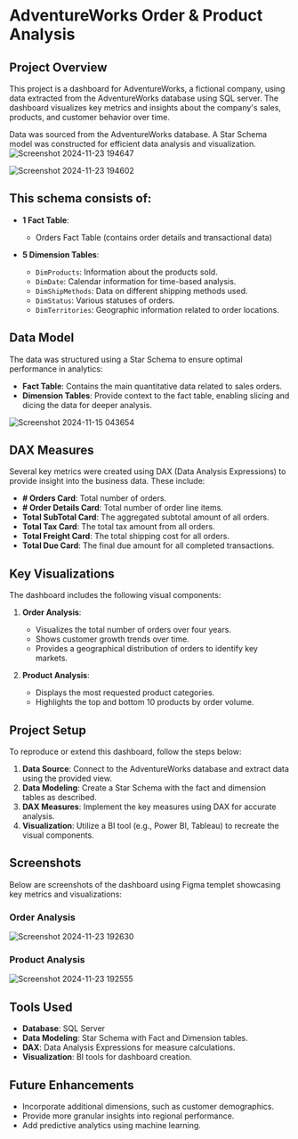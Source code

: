 # AdventureWorks Order & Product Analysis

## Project Overview
This project is a dashboard for AdventureWorks, a fictional company, using data extracted from the AdventureWorks database using SQL server. The dashboard visualizes key metrics and insights about the company's sales, products, and customer behavior over time.

Data was sourced from the AdventureWorks database. A Star Schema model was constructed for efficient data analysis and visualization. 
![Screenshot 2024-11-23 194647](https://github.com/user-attachments/assets/0bd8cf15-6c39-4fbe-9d8b-c2a1d0c8e9fa)


![Screenshot 2024-11-23 194602](https://github.com/user-attachments/assets/cd209427-f754-4a1a-b1f7-1b4e4318c8af)


## This schema consists of:

- **1 Fact Table**:
  - Orders Fact Table (contains order details and transactional data)

- **5 Dimension Tables**:
  - `DimProducts`: Information about the products sold.
  - `DimDate`: Calendar information for time-based analysis.
  - `DimShipMethods`: Data on different shipping methods used.
  - `DimStatus`: Various statuses of orders.
  - `DimTerritories`: Geographic information related to order locations.

## Data Model
The data was structured using a Star Schema to ensure optimal performance in analytics:

- **Fact Table**: Contains the main quantitative data related to sales orders.
- **Dimension Tables**: Provide context to the fact table, enabling slicing and dicing the data for deeper analysis.
  
 ![Screenshot 2024-11-15 043654](https://github.com/user-attachments/assets/138e9bd1-4f36-488f-aae2-cdc7fb19248e)


## DAX Measures
Several key metrics were created using DAX (Data Analysis Expressions) to provide insight into the business data. These include:

- **# Orders Card**: Total number of orders.
- **# Order Details Card**: Total number of order line items.
- **Total SubTotal Card**: The aggregated subtotal amount of all orders.
- **Total Tax Card**: The total tax amount from all orders.
- **Total Freight Card**: The total shipping cost for all orders.
- **Total Due Card**: The final due amount for all completed transactions.

## Key Visualizations
The dashboard includes the following visual components:

1. **Order Analysis**:
   - Visualizes the total number of orders over four years.
   - Shows customer growth trends over time.
   - Provides a geographical distribution of orders to identify key markets.

2. **Product Analysis**:
   - Displays the most requested product categories.
   - Highlights the top and bottom 10 products by order volume.

## Project Setup
To reproduce or extend this dashboard, follow the steps below:

1. **Data Source**: Connect to the AdventureWorks database and extract data using the provided view.
2. **Data Modeling**: Create a Star Schema with the fact and dimension tables as described.
3. **DAX Measures**: Implement the key measures using DAX for accurate analysis.
4. **Visualization**: Utilize a BI tool (e.g., Power BI, Tableau) to recreate the visual components.

## Screenshots
Below are screenshots of the dashboard using Figma templet showcasing key metrics and visualizations:

### Order Analysis
![Screenshot 2024-11-23 192630](https://github.com/user-attachments/assets/d7fcd2e5-63ac-4fb0-b99a-ed1f6ccbbfb7)


### Product Analysis

![Screenshot 2024-11-23 192555](https://github.com/user-attachments/assets/78000c72-8c17-4614-b44d-bdcb90bbaf6b)

## Tools Used
- **Database**: SQL Server
- **Data Modeling**: Star Schema with Fact and Dimension tables.
- **DAX**: Data Analysis Expressions for measure calculations.
- **Visualization**: BI tools for dashboard creation.

## Future Enhancements
- Incorporate additional dimensions, such as customer demographics.
- Provide more granular insights into regional performance.
- Add predictive analytics using machine learning.



